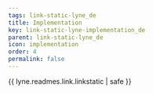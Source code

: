 ```yaml
---
tags: link-static-lyne_de
title: Implementation
key: link-static-lyne-implementation_de
parent: link-static-lyne_de
icon: implementation
order: 4
permalink: false  
---
```

{{ lyne.readmes.link.linkstatic | safe }}


